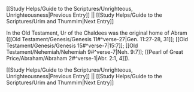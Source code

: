 [[Study Helps/Guide to the Scriptures/Unrighteous, Unrighteousness|Previous Entry]]  ||  [[Study Helps/Guide to the Scriptures/Urim and Thummim|Next Entry]]

 In the Old Testament, Ur of the Chaldees was the original home of Abram ([[Old Testament/Genesis/Genesis 11#^verse-27|Gen. 11:27-28, 31]]; [[Old Testament/Genesis/Genesis 15#^verse-7|15:7]]; [[Old Testament/Nehemiah/Nehemiah 9#^verse-7|Neh. 9:7]]; [[Pearl of Great Price/Abraham/Abraham 2#^verse-1|Abr. 2:1, 4]]).

[[Study Helps/Guide to the Scriptures/Unrighteous, Unrighteousness|Previous Entry]]  ||  [[Study Helps/Guide to the Scriptures/Urim and Thummim|Next Entry]]